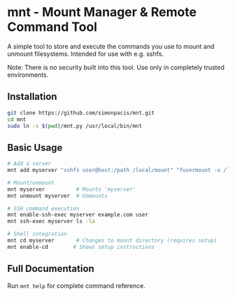 # mnt - Mount Manager & Remote Command Tool

A simple tool to store and execute the commands you use to mount and unmount filesystems. Intended for use with e.g. sshfs.

Note: There is *no* security built into this tool. Use only in completely trusted environments.

## Installation
```bash
git clone https://github.com/simonpacis/mnt.git
cd mnt
sudo ln -s $(pwd)/mnt.py /usr/local/bin/mnt
```

## Basic Usage
```bash
# Add a server
mnt add myserver "sshfs user@host:/path /local/mount" "fusermount -u /local/mount"

# Mount/unmount
mnt myserver          # Mounts 'myserver'
mnt unmount myserver  # Unmounts

# SSH command execution
mnt enable-ssh-exec myserver example.com user
mnt ssh-exec myserver ls -la

# Shell integration
mnt cd myserver       # Changes to mount directory (requires setup)
mnt enable-cd        # Shows setup instructions
```

## Full Documentation
Run `mnt help` for complete command reference.
